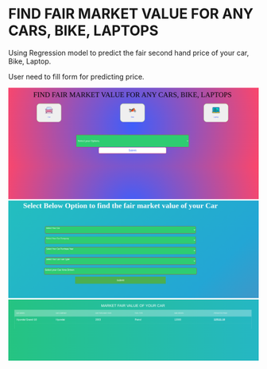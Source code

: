 # FIND FAIR MARKET VALUE FOR ANY CARS, BIKE, LAPTOPS

Using Regression model to predict the fair second hand price of your car, Bike, Laptop.

User need to fill form for predicting price.


![Screenshot](Screenshot1.png)
![Screenshot](Screenshot2.png)
![Screenshot](Screenshot3.png)
